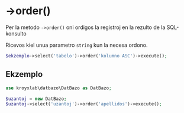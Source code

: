 # ->order()

Per la metodo `->order()` oni ordigos la registroj en la rezulto de la SQL-konsulto

Ricevos kiel unua parametro `string` kun la necesa ordono.

```php
$ekzemplo->select('tabelo')->order('kolumno ASC')->execute();
```

## Ekzemplo

```php
use kroyxlab\datbazo\DatBazo as DatBazo;

$uzantoj = new DatBazo;
$uzantoj->select('uzantoj')->order('apellidos')->execute();
```